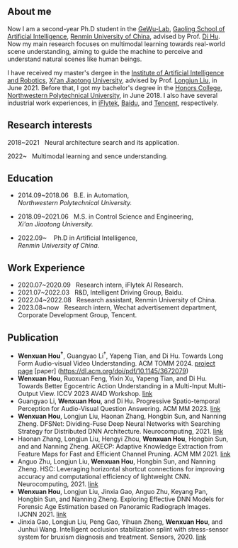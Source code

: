 ## About me

Now I am a second-year Ph.D student in the [GeWu-Lab](https://gewu-lab.github.io/),   [Gaoling School of Artificial Intelligence](http://ai.ruc.edu.cn/), [Renmin University of China](https://www.ruc.edu.cn/), advised by Prof. [Di Hu](https://dtaoo.github.io/). Now my main research focuses on multimodal learning towards real-world scene understanding, aiming to guide the machine to perceive and understand natural scenes like human beings.

I have received my master's dergee in the [Institute of Artificial Intelligence and Robotics](http://www.aiar.xjtu.edu.cn/index.htm), [Xi'an Jiaotong University](http://www.xjtu.edu.cn/), advised by Prof. [Longjun Liu](http://gr.xjtu.edu.cn/web/liulongjun), in June 2021. Before that, I got my bachelor's degree in the [Honors College](https://honors.nwpu.edu.cn/), [Northwestern Polytechnical University](https://www.nwpu.edu.cn/), in June 2018. I also have several industrial work experiences, in  [iFlytek](https://www.iflytek.com/index.html), [Baidu](https://www.baidu.com/), and [Tencent](https://www.tencent.com/), respectively.



## Research interests

2018~2021 &#160;&#160;Neural architecture search and its application.

2022~ &#160;&#160;Multimodal learning and sence understanding.

## Education

- 2014.09~2018.06 &#160;&#160;B.E. in Automation,<br>*Northwestern Polytechnical University.* 

- 2018.09~2021.06 &#160;&#160;M.S. in Control Science and Engineering,<br>*Xi'an Jiaotong University.*

- 2022.09~ &#160;&#160;  Ph.D in Artificial Intelligence,<br>*Renmin University of China.*

## Work Experience

- 2020.07~2020.09 &#160;&#160;Research intern, iFlytek AI Research. 
- 2021.07~2022.03 &#160;&#160;R&D,  Intelligent Driving Group, Baidu.
- 2022.04~2022.08 &#160;&#160;Research assistant,  Renmin University of China.
- 2023.08~now &#160;&#160;Research intern,  Wechat advertisement department, Corporate Development Group, Tencent.

<!-- ## Preprint -->
<!-- - **Wenxuan Hou<sup>†</sup>**, Guangyao Li<sup>†</sup>, Yapeng Tian, and Di Hu. Towards Long Form Audio-visual Video Understanding. [project page](https://gewu-lab.github.io/LFAV/) -->

## Publication
- **Wenxuan Hou<sup>†</sup>**, Guangyao Li<sup>†</sup>, Yapeng Tian, and Di Hu. Towards Long Form Audio-visual Video Understanding. ACM TOMM 2024. [project page](https://gewu-lab.github.io/LFAV/) [paper] (https://dl.acm.org/doi/pdf/10.1145/3672079)
- **Wenxuan Hou**, Ruoxuan Feng, Yixin Xu, Yapeng Tian, and Di Hu. Towards Better Egocentric Action Understanding
in a Multi-Input Multi-Output View. ICCV 2023 AV4D Workshop. [link](https://av4d.org/papers/iccv23/p13.pdf)
- Guangyao Li, **Wenxuan Hou**, and Di Hu. Progressive Spatio-temporal Perception for Audio-Visual Question Answering. ACM MM 2023. [link](https://browse.arxiv.org/pdf/2308.05421.pdf)
- **Wenxuan Hou**, Longjun Liu, Haonan Zhang, Hongbin Sun, and Nanning Zheng. DFSNet: Dividing-Fuse Deep Neural Networks with Searching Strategy for Distributed DNN Architecture. Neurocomputing, 2021. [link](https://www.sciencedirect.com/science/article/abs/pii/S0925231221016076)
- Haonan Zhang, Longjun Liu, Hengyi Zhou, **Wenxuan Hou**, Hongbin Sun, and and Nanning Zheng. AKECP: Adaptive Knowledge Extraction from Feature Maps for Fast and Efficient Channel Pruning. ACM MM 2021. [link](https://dl.acm.org/doi/abs/10.1145/3474085.3475228)
- Anguo Zhu, Longjun Liu, **Wenxuan Hou**, Hongbin Sun, and Nanning Zheng. HSC: Leveraging horizontal shortcut connections for improving accuracy and computational efficiency of lightweight CNN. Neurocomputing, 2021. [link](https://www.sciencedirect.com/science/article/abs/pii/S0925231221009899)
- **Wenxuan Hou**, Longjun Liu, Jinxia Gao, Anguo Zhu, Keyang Pan, Hongbin Sun, and Nanning Zheng. Exploring Effective DNN Models for Forensic Age Estimation based on Panoramic Radiograph Images. IJCNN 2021. [link](https://ieeexplore.ieee.org/abstract/document/9533672/)
-  Jinxia Gao, Longjun Liu, Peng Gao, Yihuan Zheng, **Wenxuan Hou**, and Junhui Wang. Intelligent occlusion stabilization splint with stress-sensor system for bruxism diagnosis and treatment. Sensors, 2020. [link](https://www.mdpi.com/1424-8220/20/1/89)





